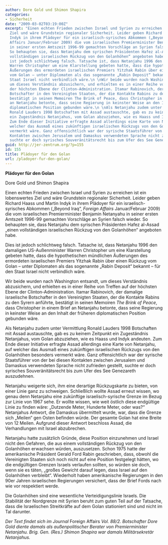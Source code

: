 ```yaml
---
author: Dore Gold und Shimon Shapira
categories:
- Sicherheit
date: "2009-03-02T03:19:00Z"
excerpt: "Einen echten Frieden zwischen Israel und Syrien zu erreichen ist ein lobenswertes
  Ziel und wäre Grundstein regionaler Sicherheit. Leider geben Richard Haass und Martin
  Indyk in ihrem Plädoyer für ein israelisch-syrisches Abkommen („Beyond Iraq“, Foreign
  Affairs Januar/Februar 2009) die vom israelischen Premierminister Benjamin Netanyahu
  in seiner ersten Amtszeit 1996-99 gemachten Vorschläge an Syrien falsch wieder.
  So behaupten sie, dass Netanjahu dem syrischen Präsidenten Hafez al-Assad „einen
  vollständigen israelischen Rückzug von den Golanhöhen“ angeboten habe.\n \nDies
  ist jedoch schlichtweg falsch. Tatsache ist, dass Netanjahu 1996 den damaligen US-Außenminister
  Warren Christopher um eine Klarstellung gebeten hatte, dass die hypothetischen mündlichen
  Äußerungen des ermordeten israelischen Premiers Yitzhak Rabin über einen Rückzug
  vom Golan – unter Diplomaten als das sogenannte „Rabin Deposit“ bekannt – für den
  Staat Israel nicht verbindlich wäre.\n \nWir beide wurden nach Washington entsandt,
  um dieses Verständnis abzusichern, und erhielten es in einer Reihe von Treffen auf
  der höchsten Ebene der Clinton-Administration. Itamar Rabinovich, der damalige israelische
  Botschafter in den Vereinigten Staaten, der die Kontakte Rabins zu den Syrern anführte,
  bestätigt in seinen Memoiren The Brink of Peace, dass Christopher in einem Brief
  an Netanjahu betonte, dass seine Regierung in keinster Weise an den Inhalt der früheren
  diplomatischen Position gebunden wäre.\n \nAls Netanjahu zudem unter Vermittlung
  Ronald Lauders 1998 Botschaften mit Assad austauschte, gab es zu keinem Zeitpunkt
  ein Zugeständnis Netanjahus, vom Golan abzuziehen, wie es Haass und Indyk andeuten.
  Zum Ende dieser Initiative erfragte Assad allerdings eine Karte von Netanjahu, auf
  welcher das Ausmaß eines zukünftigen israelischen Rückzugs von den Golanhöhen besonders
  vermerkt wäre. Ganz offensichtlich war der syrische Staatsführer von der bei diesen
  Kontakten zwischen Jerusalem und Damaskus verwendeten Sprache nicht zufrieden gestellt,
  suchte er doch syrisches Souveränitätsrecht bis zum Ufer des See Genezareth auszudehnen."
guid: http://jer-zentrum.org/?p=155
id: 155
title: Plädoyer für den Golan
url: /pladoyer-fur-den-golan/
---
```



**Plädoyer für den Golan**



Dore Gold und Shimon Shapira

 

Einen echten Frieden zwischen Israel und Syrien zu erreichen ist ein lobenswertes Ziel und wäre Grundstein regionaler Sicherheit. Leider geben Richard Haass und Martin Indyk in ihrem Plädoyer für ein israelisch-syrisches Abkommen („Beyond Iraq“, *Foreign Affairs* Januar/Februar 2009) die vom israelischen Premierminister Benjamin Netanyahu in seiner ersten Amtszeit 1996-99 gemachten Vorschläge an Syrien falsch wieder. So behaupten sie, dass Netanjahu dem syrischen Präsidenten Hafez al-Assad „einen vollständigen israelischen Rückzug von den Golanhöhen“ angeboten habe.

 

Dies ist jedoch schlichtweg falsch. Tatsache ist, dass Netanjahu 1996 den damaligen US-Außenminister Warren Christopher um eine Klarstellung gebeten hatte, dass die hypothetischen mündlichen Äußerungen des ermordeten israelischen Premiers Yitzhak Rabin über einen Rückzug vom Golan – unter Diplomaten als das sogenannte „Rabin Deposit“ bekannt – für den Staat Israel nicht verbindlich wäre.

 

Wir beide wurden nach Washington entsandt, um dieses Verständnis abzusichern, und erhielten es in einer Reihe von Treffen auf der höchsten Ebene der Clinton-Administration. Itamar Rabinovich, der damalige israelische Botschafter in den Vereinigten Staaten, der die Kontakte Rabins zu den Syrern anführte, bestätigt in seinen Memoiren *The Brink of Peace*, dass Christopher in einem Brief an Netanjahu betonte, dass seine Regierung in keinster Weise an den Inhalt der früheren diplomatischen Position gebunden wäre.

 

Als Netanjahu zudem unter Vermittlung Ronald Lauders 1998 Botschaften mit Assad austauschte, gab es zu keinem Zeitpunkt ein Zugeständnis Netanjahus, vom Golan abzuziehen, wie es Haass und Indyk andeuten. Zum Ende dieser Initiative erfragte Assad allerdings eine Karte von Netanjahu, auf welcher das Ausmaß eines zukünftigen israelischen Rückzugs von den Golanhöhen besonders vermerkt wäre. Ganz offensichtlich war der syrische Staatsführer von der bei diesen Kontakten zwischen Jerusalem und Damaskus verwendeten Sprache nicht zufrieden gestellt, suchte er doch syrisches Souveränitätsrecht bis zum Ufer des See Genezareth auszudehnen. 

 

Netanjahu weigerte sich, ihm eine derartige Rückzugskarte zu bieten, von einer Linie ganz zu schweigen. Schließlich wollte Assad erneut wissen, wo genau denn Netanjahu eine zukünftige israelisch-syrische Grenze im Bezug zur Linie von 1967 sehe. Er wollte wissen, wie weit östlich diese endgültige Linie zu finden wäre: „Dutzende Meter, Hunderte Meter, oder was?“ Netanjahus Antwort, die Damaskus übermittelt wurde, war, dass die Grenze sich „Meilen“ gen Osten befinden würde. Der gesamte Golan hat eine Breite von 12 Meilen. Aufgrund dieser Antwort beschloss Assad, die Verhandlungen mit Israel abzubrechen.

 

Netanjahu hatte zusätzlich Gründe, diese Position einzunehmen und Israel nicht den Gefahren, die aus einem vollständigen Rückzug von den Golanhöhen erwachsen würden, auszusetzen. Schon 1975 hatte der amerikanische Präsident Gerald Ford Rabin geschrieben, dass, obwohl die Vereinigten Staaten sich noch nicht auf eine Position festgelegt hätten, wo die endgültigen Grenzen Israels verlaufen sollten, so würden sie doch, wenn sie es täten, „großes Gewicht darauf legen, dass Israel auf den Golanhöhen verbleibt“. Wiederholt haben amerikanische Regierungen in den 90er Jahren israelischen Regierungen versichert, dass der Brief Fords nach wie vor respektiert werde.

 

Die Golanhöhen sind eine wesentliche Verteidigungslinie Israels. Die Stabilität der Nordgrenze mit Syrien beruht zum guten Teil auf der Tatsache, dass die Israelischen Streitkräfte auf dem Golan stationiert sind und nicht im Tal darunter.

 

*Der Text findet sich im Journal* Foreign Affairs *Vol. 88/2. Botschafter Dore Gold diente damals als außenpolitischer Berater von Premierminister Netanjahu. Brig. Gen. (Res.) Shimon Shapira war damals Militärsekretär Netanjahus.*

